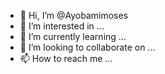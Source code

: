 - 👋 Hi, I’m @Ayobamimoses
- 👀 I’m interested in ...
- 🌱 I’m currently learning ...
- 💞️ I’m looking to collaborate on ...
- 📫 How to reach me ...

<!---
Ayobamimoses/Ayobamimoses is a ✨ special ✨ repository because its `README.md` (this file) appears on your GitHub profile.
You can click the Preview link to take a look at your changes.
--->
